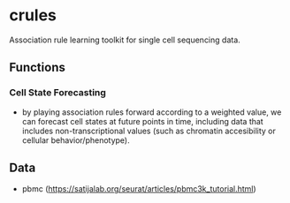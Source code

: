 # crules
Association rule learning toolkit for single cell sequencing data.

## Functions
### Cell State Forecasting
- by playing association rules forward according to
  a weighted value, we can forecast cell states
  at future points in time, including data that includes
  non-transcriptional values (such as chromatin accesibility or
  cellular behavior/phenotype).

## Data
- pbmc (https://satijalab.org/seurat/articles/pbmc3k_tutorial.html)
